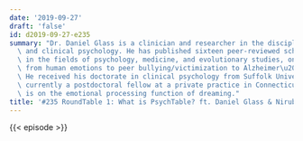 ```yaml
---
date: '2019-09-27'
draft: 'false'
id: d2019-09-27-e235
summary: "Dr. Daniel Glass is a clinician and researcher in the disciplines of evolutionary\
  \ and clinical psychology. He has published sixteen peer-reviewed scholarly articles\
  \ in the fields of psychology, medicine, and evolutionary studies, on subjects ranging\
  \ from human emotions to peer bullying/victimization to Alzheimer\u2019s disease.\
  \ He received his doctorate in clinical psychology from Suffolk University and is\
  \ currently a postdoctoral fellow at a private practice in Connecticut. His dissertation\
  \ is on the emotional processing function of dreaming."
title: '#235 RoundTable 1: What is PsychTable? ft. Daniel Glass & Niruban Balachandran'
---
```

{{< episode >}}
